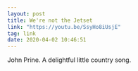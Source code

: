 ```yaml
---
layout: post
title: We're not the Jetset
link: "https://youtu.be/SsyHo8iUsjE"
tag: link
date: 2020-04-02 10:46:51
---
```

John Prine. A delightful little country song. 